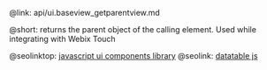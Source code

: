 @link: api/ui.baseview_getparentview.md

@short:
	returns the parent object of the calling element. Used while integrating with Webix Touch

@seolinktop: [javascript ui components library](https://webix.com)
@seolink: [datatable js](https://webix.com/widget/datatable/)